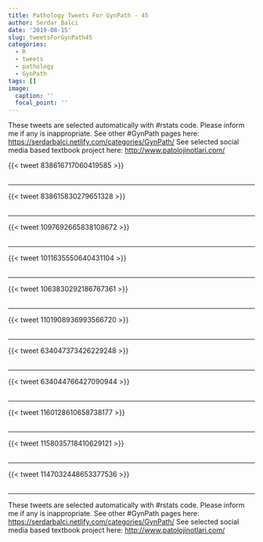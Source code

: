 ```yaml
---
title: Pathology Tweets For GynPath - 45
author: Serdar Balci
date: '2019-08-15'
slug: tweetsForGynPath45
categories:
  - R
  - tweets
  - pathology
  - GynPath
tags: []
image:
  caption: ''
  focal_point: ''
---
```



These tweets are selected automatically with #rstats code. Please inform me if any is inappropriate.
See other #GynPath pages here: https://serdarbalci.netlify.com/categories/GynPath/ 
See selected social media based textbook project here: http://www.patolojinotlari.com/

{{< tweet 838616717060419585 >}}
<br>
<br>
<hr>
{{< tweet 838615830279651328 >}}
<br>
<br>
<hr>
{{< tweet 1097692665838108672 >}}
<br>
<br>
<hr>
{{< tweet 1011635550640431104 >}}
<br>
<br>
<hr>
{{< tweet 1063830292186767361 >}}
<br>
<br>
<hr>
{{< tweet 1101908936993566720 >}}
<br>
<br>
<hr>
{{< tweet 634047373426229248 >}}
<br>
<br>
<hr>
{{< tweet 634044766427090944 >}}
<br>
<br>
<hr>
{{< tweet 1160128610658738177 >}}
<br>
<br>
<hr>
{{< tweet 1158035718410629121 >}}
<br>
<br>
<hr>
{{< tweet 1147032448653377536 >}}
<br>
<br>
<hr>


These tweets are selected automatically with #rstats code. Please inform me if any is inappropriate.
See other #GynPath pages here: https://serdarbalci.netlify.com/categories/GynPath/ 
See selected social media based textbook project here: http://www.patolojinotlari.com/
